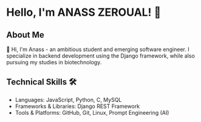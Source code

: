   # Hello, I'm ANASS ZEROUAL! 🚀

## About Me
👋 Hi, I'm Anass - an ambitious student and emerging software engineer. I specialize in backend development using the Django framework, while also pursuing my studies in biotechnology.

## Technical Skills 🛠️
* Languages: JavaScript, Python, C, MySQL
* Frameworks & Libraries: Django REST Framework
* Tools & Platforms: GitHub, Git, Linux, Prompt Engineering (AI)

